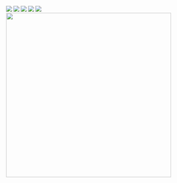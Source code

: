 ![](https://imagevars.gulfnews.com/2019/10/24/accident-sign_16dfd47e1da_medium.jpg)
![](https://github.com/ddiaz164/capstone_1/blob/master/images/choro_map.png)
![](https://github.com/ddiaz164/capstone_1/blob/master/images/choro_rates.png)
![](https://github.com/ddiaz164/capstone_1/blob/master/images/heat_sc.png)
![](https://github.com/ddiaz164/capstone_1/blob/master/images/image.png)
<img src="https://github.com/ddiaz164/capstone_1/blob/master/images/choro_map.png" width="450" height="450">

